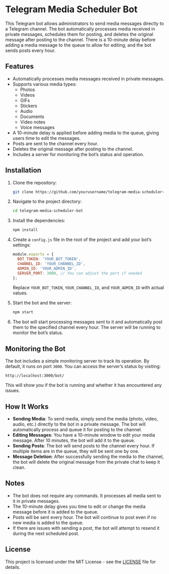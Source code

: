 # Telegram Media Scheduler Bot

This Telegram bot allows administrators to send media messages directly to a Telegram channel. The bot automatically processes media received in private messages, schedules them for posting, and deletes the original message after posting to the channel. There is a 10-minute delay before adding a media message to the queue to allow for editing, and the bot sends posts every hour.

## Features

- Automatically processes media messages received in private messages.
- Supports various media types:
  - Photos
  - Videos
  - GIFs
  - Stickers
  - Audio
  - Documents
  - Video notes
  - Voice messages
- A 10-minute delay is applied before adding media to the queue, giving users time to edit the messages.
- Posts are sent to the channel every hour.
- Deletes the original message after posting to the channel.
- Includes a server for monitoring the bot’s status and operation.

## Installation

1. Clone the repository:
   ```bash
   git clone https://github.com/yourusername/telegram-media-scheduler-bot.git
   ```

2. Navigate to the project directory:
   ```bash
   cd telegram-media-scheduler-bot
   ```

3. Install the dependencies:
   ```bash
   npm install
   ```

4. Create a `config.js` file in the root of the project and add your bot’s settings:
   ```js
   module.exports = {
     BOT_TOKEN: 'YOUR_BOT_TOKEN',
     CHANNEL_ID: 'YOUR_CHANNEL_ID',
     ADMIN_ID: 'YOUR_ADMIN_ID',
     SERVER_PORT: 3000, // You can adjust the port if needed
   };
   ```

   Replace `YOUR_BOT_TOKEN`, `YOUR_CHANNEL_ID`, and `YOUR_ADMIN_ID` with actual values.

5. Start the bot and the server:
   ```bash
   npm start
   ```

6. The bot will start processing messages sent to it and automatically post them to the specified channel every hour. The server will be running to monitor the bot’s status.

## Monitoring the Bot

The bot includes a simple monitoring server to track its operation. By default, it runs on port `3000`. You can access the server’s status by visiting:
```
http://localhost:3000/bot/
```

This will show you if the bot is running and whether it has encountered any issues.

## How It Works

- **Sending Media**: To send media, simply send the media (photo, video, audio, etc.) directly to the bot in a private message. The bot will automatically process and queue it for posting to the channel.
- **Editing Messages**: You have a 10-minute window to edit your media message. After 10 minutes, the bot will add it to the queue.
- **Sending Posts**: The bot will send posts to the channel every hour. If multiple items are in the queue, they will be sent one by one.
- **Message Deletion**: After successfully sending the media to the channel, the bot will delete the original message from the private chat to keep it clean.

## Notes

- The bot does not require any commands. It processes all media sent to it in private messages.
- The 10-minute delay gives you time to edit or change the media message before it is added to the queue.
- Posts will be sent every hour. The bot will continue to post even if no new media is added to the queue.
- If there are issues with sending a post, the bot will attempt to resend it during the next scheduled post.

## License

This project is licensed under the MIT License - see the [LICENSE](LICENSE) file for details.

